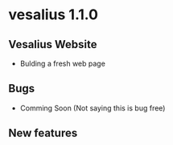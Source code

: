 # vesalius 1.1.0


## Vesalius Website

* Bulding a fresh web page


## Bugs

* Comming Soon (Not saying this is bug free)


## New features

